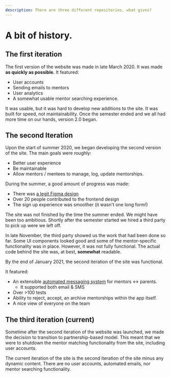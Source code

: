 ```yaml
---
description: There are three different repositories, what gives?
---
```


# A bit of history.

## The first iteration

&#x20;The first version of the website was made in late March 2020. It was made **as quickly as possible.** It featured:

* User accounts
* Sending emails to mentors
* User analytics
* A somewhat usable mentor searching experience.

It was usable, but it was hard to develop new additions to the site. It was built for speed, not maintainability. Once the semester ended and we all had more time on our hands, version 2.0 began.&#x20;



## The second Iteration

Upon the start of summer 2020, we began developing the second version of the site. The main goals were roughly:

* Better user experience
* Be maintainable
* Allow mentors / mentees to manage, log, update mentorships.

During the summer, a good amount of progress was made:&#x20;

* There was [a legit Figma design](https://www.figma.com/file/3IPF991kTgpLJ3LDyyzAgL/CovEd-Web-Redesign?node-id=3%3A2)
* Over 20 people contributed to the frontend design
* The sign up experience was smoother (it wasn't one long form!)

The site was not finished by the time the summer ended. We might have been too ambitious. Shortly after the semester started we hired a third party to pick up were we left off.&#x20;

In late November, the third party showed us the work that had been done so far.  Some UI components looked good and some of the mentor-specific functionality was in place. However, it was not fully functional. The actual code behind the site was, at best, **somewhat** readable.

By the end of January 2021, the second iteration of the site was functional.&#x20;

It featured:

* An extensible [automated messaging system](https://github.com/CovEducation/Website/blob/9652e4fb77d87ff01d29391f243d366a4acd8a25/packages/server/src/services/CommunicationService/CommunicationService.ts) for mentors <-> parents.
  * It supported both email & SMS
* Over >100 tests
* Ability to reject, accept, an archive mentorships within the app itself.
* A nice view of everyone on the team

## The third iteration (current)

Sometime after the second iteration of the website was launched, we made the decision to transition to partnership-based model. This meant that we were to shutdown the mentor matching functionality from the site, including user accounts.&#x20;

The current iteration of the site is the second iteration of the site minus any dynamic content. There are no user accounts, automated emails, nor mentor searching functionality.&#x20;



